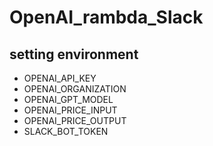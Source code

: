 # OpenAI_rambda_Slack


## setting environment
- OPENAI_API_KEY
- OPENAI_ORGANIZATION
- OPENAI_GPT_MODEL
- OPENAI_PRICE_INPUT
- OPENAI_PRICE_OUTPUT
- SLACK_BOT_TOKEN